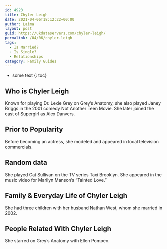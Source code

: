 ```yaml
---
id: 4923
title: Chyler Leigh
date: 2021-04-06T18:12:22+00:00
author: Laima
layout: post
guid: https://ukdataservers.com/chyler-leigh/
permalink: /04/06/chyler-leigh
tags:
  - Is Married?
  - Is Single?
  - Relationships
category: Family Guides
---
```


* some text
{: toc}


## Who is Chyler Leigh
                  
                  
                  
Known for playing Dr. Lexie Grey on Grey&#8217;s Anatomy, she also played Janey Briggs in the 2001 comedy Not Another Teen Movie. She later joined the cast of Supergirl as Alex Danvers.
                  
              
            
              
            
                
                
                
## Prior to Popularity
                  
                  
                  
Before becoming an actress, she modeled and appeared in local television commercials.
                  
              
            
              
            
                
                
                
## Random data
                  
                  
                  
She played Cat Sullivan on the TV series Taxi Brooklyn. She appeared in the music video for Marilyn Manson&#8217;s &#8220;Tainted Love.&#8221;
                  
              
            
              
            
                
                
                
## Family & Everyday Life of Chyler Leigh
                  
                  
                  
She had three children with her husband Nathan West, whom she married in 2002.
                  
              
            
              
            
                
                
                
## People Related With Chyler Leigh
                  
                  
                  
She starred on Grey&#8217;s Anatomy with Ellen Pompeo.
                  
              
            
              
            
                
              
            
              
              
            
            
              
            
          
          
          